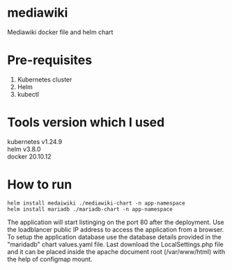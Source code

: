 # mediawiki
Mediawiki docker file and helm chart

# Pre-requisites 

1. Kubernetes cluster
2. Helm 
3. kubectl

# Tools version which I used  
kubernetes v1.24.9 \
helm v3.8.0 \
docker 20.10.12 

# How to run 

```
helm install medaiwiki ./mediawiki-chart -n app-namespace
helm install mariadb ./mariadb-chart -n app-namespace
```

The application will start listinging on the port 80 after the deployment. Use the loadblancer public IP address to access the application from a browser. To setup the application database use the database details provided in the "maridadb" chart values.yaml file. Last download the LocalSettings.php file and it can be placed inside the apache document root (/var/www/html) with the help of configmap mount.
